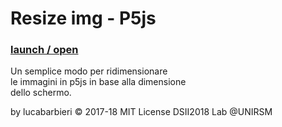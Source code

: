 # Resize img - P5js
 ### [launch / open](http://dsii-2018-unirsm.github.io/lucabarbieri/making_visible/resize_img/resize_img.html)
             
Un semplice modo per ridimensionare <br>
le immagini in p5js in base alla dimensione <br>
dello schermo. <br>

by lucabarbieri © 2017-18 MIT License
DSII2018 Lab @UNIRSM
